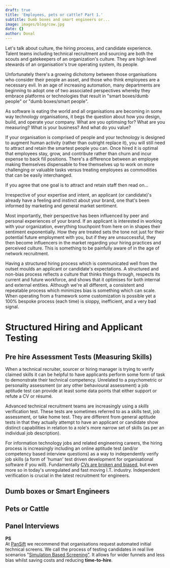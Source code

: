 ```yaml
---
draft: true
title: 'Employees, pets or cattle? Part 1.'
subtitle: Dumb boxes and smart engineers or...
image: images/blog/cow.jpg
date: {}
author: Donal
---
```

Let's talk about culture, the hiring process, and candidate experience. Talent teams including technical recruitment and sourcing are both the scouts and gatekeepers of an organization's culture. They are high level stewards of an organisation's true operating system, its people.

Unfortunately there's a growing dichotomy between those organisations who consider their people an asset, and those who think employees are a necessary evil. In an age of increasing automation, many departments are beginning to adopt one of two associated perspectives whereby they embrace platforms or technologies that result in "smart boxes/dumb people" or "dumb boxes/smart people". 

As software is eating the world and all organisations are becoming in some way technology organisations, it begs the question about how you design, build, and operate your company. What are you optimsing for? What are you measuring? What is your business? And what do you value?

If your organisation is comprised of people and your technology is designed to augment human activity (rather than outright replace it), you will still need to attract and retain the smartest people you can. Once hired it is optimal that employees stay, grow, and contribute rather than churn and incur expense to back fill positions. There's a difference between an employee making themselves dispensable to free themselves up to work on more challenging or valuable tasks versus treating employees as commodities that can be easily interchanged. 

If you agree that one goal is to attract and retain staff then read on...

Irrespective of your expertise and intent, an applicant (or candidate)'s already have a feeling and instinct about your brand, one that's been informed by marketing and general market sentiment.

Most importantly, their perspective has been influenced by peer and personal experiences of your brand. If an applicant is interested in working with your organization, everything touchpoint from here on in shapes their sentiment exponentially. How they are treated sets the tone not just for their potential future employment with you, but if they are unsuccessful, they then become influencers in the market regarding your hiring practices and perceived culture. This is something to be painfully aware of in the age of network recruitment.

Having a structured hiring process which is communicated well from the outset moulds an applicant or candidate's expectations. A structured and non-bias process reflects a culture that thinks things through, respects its current and future workforce, and shows that it optimises for both internal and external entities. Although we're all different, a consistent and repeatable process which minimizes bias is something which can scale. When operating from a framework some customization is possible yet a 100% bespoke process (each time) is sloppy, inefficient, and a very bad signal.

# Structured Hiring and Applicant Testing

## Pre hire Assessment Tests (Measuring Skills)
When a technical recruiter, sourcer or hiring manager is trying to verify claimed skills it can be helpful to have applicants perform some form of task to demonstrate their technical competency. Unrelated to a psychometric or personality assessment (or any other behavioural assessment) a job aptitude test can provide at least some data points that either support or refute a CV or résumé.

Advanced technical recruitment teams are increasingly using a *skills* verification test. These tests are sometimes referred to as a skills test, job assessment, or take home test. They are different from general aptitude tests in that they actually attempt to have an applicant or candidate show distinct capabilities in relation to a role's more narrow set of skills (as per an individual job description).

For information technology jobs and related engineering careers, the hiring process is increasingly including an online aptitude test (and/or competency based interview questions) as a way to independently verify job skills (a form of 'human' test driven development for organisational software if you will). Fundamentally [CVs are broken and biased](https://pansift.com/blog/why-cvs-and-resumes-are-broken/), but even more so in today's unregulated and fast moving I.T. industry. Independent verification is crucial in the latest recruitment for engineers.

## Dumb boxes or Smart Engineers

## Pets or Cattle

## Panel Interviews

<div class="card">
  <div class="card-header"><b>PS</b></div>
  <div class="card-body">At <a href="https://pansift.com/?utm_source=psblog&utm_medium=hyperlink&utm_campaign=launch&utm_content=sbs">PanSift</a> we recommend that organisations request automated initial technical screens. We call the process of testing candidates in real live scenarios "<a href="https://try.pansift.com/?utm_source=psblog&utm_medium=hyperlink&utm_campaign=launch&utm_content=sbs">Simulation Based Screening"</a>. It allows for wider funnels and less bias whilst saving costs and reducing <b>time-to-hire</b>.</div>
</div>

